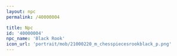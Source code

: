 ```yaml
---
layout: npc
permalink: /40000004

title: Npc
id: '40000004'
npc_name: 'Black Rook'
icon_url: 'portrait/mob/21000220_m_chesspiecesrookblack_p.png'
---
```

